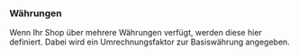 ### Währungen

Wenn Ihr Shop über mehrere Währungen verfügt, werden diese hier definiert. Dabei wird ein Umrechnungsfaktor zur Basiswährung angegeben.